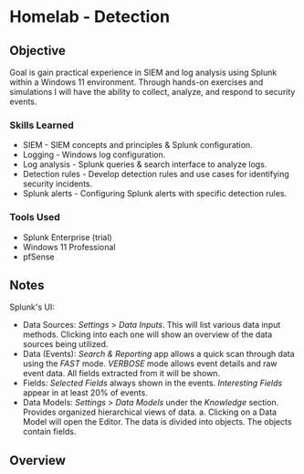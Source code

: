 # Homelab - Detection

## Objective

Goal is gain practical experience in SIEM and log analysis using Splunk within a Windows 11 environment. 
Through hands-on exercises and simulations I will have the ability to collect, analyze, and respond to security events.

### Skills Learned

- SIEM - SIEM concepts and principles & Splunk configuration.
- Logging - Windows log configuration.
- Log analysis - Splunk queries & search interface to analyze logs.
- Detection rules - Develop detection rules and use cases for identifying security incidents.
- Splunk alerts - Configuring Splunk alerts with specific detection rules.

### Tools Used

- Splunk Enterprise (trial)
- Windows 11 Professional
- pfSense

## Notes

Splunk's UI:
-  Data Sources:  *Settings* > *Data Inputs*.  This will list various data input methods. Clicking into each one will show an overview of the data sources being utilized.
-  Data (Events): *Search & Reporting* app allows a quick scan through data using the *FAST* mode. *VERBOSE* mode  allows event details and raw event data.  All fields extracted from it will be shown.
-  Fields: *Selected Fields* always shown in the events.  *Interesting Fields* appear in at least 20% of events.
-  Data Models: *Settings* > *Data Models* under the *Knowledge* section.  Provides organized hierarchical views of data.
    a. Clicking on a Data Model will open the Editor.  The data is divided into objects.  The objects contain fields.
   
## Overview
